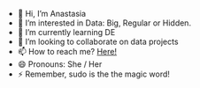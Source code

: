 - 👋 Hi, I’m Anastasia
- 👀 I’m interested in Data: Big, Regular or Hidden.
- 🌱 I’m currently learning DE
- 💞️ I’m looking to collaborate on data projects
- 📫 How to reach me? [Here!](https://www.linkedin.com/in/anastasialivio/)
- 😄 Pronouns: She / Her
- ⚡ Remember, sudo is the the magic word!

<!---
AnnLivio/AnnLivio is a ✨ special ✨ repository because its `README.md` (this file) appears on your GitHub profile.
You can click the Preview link to take a look at your changes.
--->
